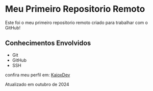 # Meu Primeiro Repositorio Remoto

Este foi o meu primeiro repositorio remoto criado para trabalhar com o GitHub!

## Conhecimentos Envolvidos

- Git
- GitHub
- SSH

confira meu perfil em: [KaioxDev](https://github.com/KaioxDev)

Atualizado em outubro de 2024
